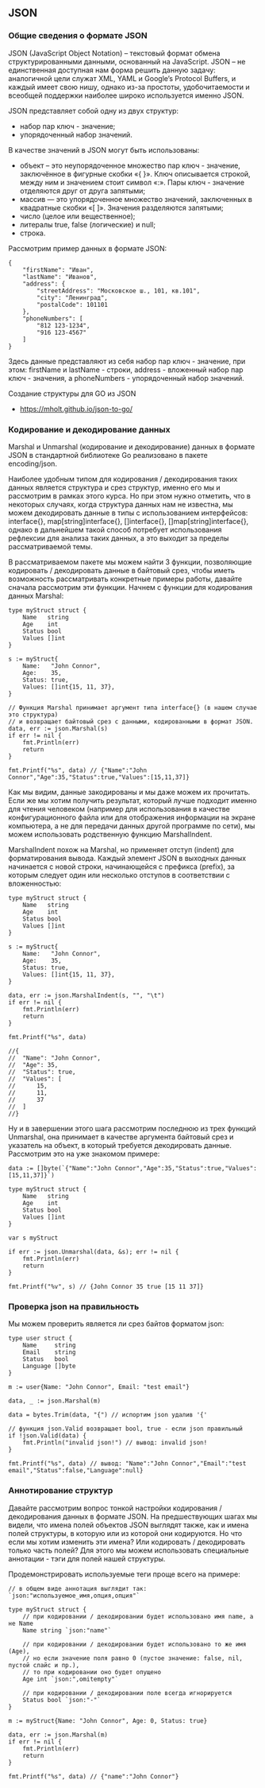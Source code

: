 ## JSON

### Общие сведения о формате JSON

JSON (JavaScript Object Notation) – текстовый формат обмена структурированными данными, основанный на JavaScript. JSON – не единственная доступная нам форма решить данную задачу: аналогичной цели служат XML, YAML и Google’s Protocol Buffers, и каждый имеет свою нишу, однако из-за простоты, удобочитаемости и всеобщей поддержки наиболее широко используется именно JSON.

JSON представляет собой одну из двух структур:

+ набор пар ключ - значение;
+ упорядоченный набор значений.

В качестве значений в JSON могут быть использованы:

+ объект – это неупорядоченное множество пар ключ - значение, заключённое в фигурные скобки «{ }». Ключ описывается строкой, между ним и значением стоит символ «:». Пары ключ - значение отделяются друг от друга запятыми;
+ массив — это упорядоченное множество значений, заключенных в квадратные скобки «[ ]». Значения разделяются запятыми;
+ число (целое или вещественное);
+ литералы true, false (логические) и null;
+ строка.

Рассмотрим пример данных в формате JSON:
```
{
    "firstName": "Иван",
    "lastName": "Иванов",
    "address": {
        "streetAddress": "Московское ш., 101, кв.101",
        "city": "Ленинград",
        "postalCode": 101101
    },
    "phoneNumbers": [
        "812 123-1234",
        "916 123-4567"
    ]
}
```
Здесь данные представляют из себя набор пар ключ - значение, при этом: firstName и lastName - строки, address - вложенный набор пар ключ - значения, а phoneNumbers - упорядоченный набор значений.

Создание структуры для GO из JSON
+ https://mholt.github.io/json-to-go/

### Кодирование и декодирование данных

Marshal и Unmarshal (кодирование и декодирование) данных в формате JSON в стандартной библиотеке Go реализовано в пакете encoding/json.

Наиболее удобным типом для кодирования / декодирования таких данных является структура и срез структур, именно его мы и рассмотрим в рамках этого курса. Но при этом нужно отметить, что в некоторых случаях, когда структура данных нам не известна, мы можем декодировать данные в типы с использованием интерфейсов: interface{}, map[string]interface{}, []interface{}, []map[string]interface{}, однако в дальнейшем такой способ потребует использования рефлексии для анализа таких данных, а это выходит за пределы рассматриваемой темы.

В рассматриваемом пакете мы можем найти 3 функции, позволяющие кодировать / декодировать данные в байтовый срез, чтобы иметь возможность рассматривать конкретные примеры работы, давайте сначала рассмотрим эти функции. Начнем с функции для кодирования данных Marshal:
```
type myStruct struct {
	Name   string
	Age    int
	Status bool
	Values []int
}

s := myStruct{
	Name:   "John Connor",
	Age:    35,
	Status: true,
	Values: []int{15, 11, 37},
}

// Функция Marshal принимает аргумент типа interface{} (в нашем случае это структура)
// и возвращает байтовый срез с данными, кодированными в формат JSON.
data, err := json.Marshal(s)
if err != nil {
	fmt.Println(err)
	return
}

fmt.Printf("%s", data) // {"Name":"John Connor","Age":35,"Status":true,"Values":[15,11,37]}
```
Как мы видим, данные закодированы и мы даже можем их прочитать. Если же мы хотим получить результат, который лучше подходит именно для чтения человеком (например для использования в качестве конфигурационного файла или для отображения информации на экране компьютера, а не для передачи данных другой программе по сети), мы можем использовать родственную функцию MarshalIndent.

MarshalIndent похож на Marshal, но применяет отступ (indent) для форматирования вывода. Каждый элемент JSON в выходных данных начинается с новой строки, начинающейся с префикса (prefix), за которым следует один или несколько отступов в соответствии с вложенностью:
```
type myStruct struct {
	Name   string
	Age    int
	Status bool
	Values []int
}

s := myStruct{
	Name:   "John Connor",
	Age:    35,
	Status: true,
	Values: []int{15, 11, 37},
}

data, err := json.MarshalIndent(s, "", "\t")
if err != nil {
	fmt.Println(err)
	return
}

fmt.Printf("%s", data)

//{
//	"Name": "John Connor",
//	"Age": 35,
//	"Status": true,
//	"Values": [
//		15,
//		11,
//		37
//	]
//}
```
Ну и в завершении этого шага рассмотрим последнюю из трех функций Unmarshal, она принимает в качестве аргумента байтовый срез и указатель на объект, в который требуется декодировать данные. Рассмотрим это на уже знакомом примере:
```
data := []byte(`{"Name":"John Connor","Age":35,"Status":true,"Values":[15,11,37]}`)

type myStruct struct {
	Name   string
	Age    int
	Status bool
	Values []int
}

var s myStruct

if err := json.Unmarshal(data, &s); err != nil {
	fmt.Println(err)
	return
}

fmt.Printf("%v", s) // {John Connor 35 true [15 11 37]}
```

### Проверка json на правильность

Мы можем проверить является ли срез байтов форматом json:
```
type user struct {
	Name     string
	Email    string
	Status   bool
	Language []byte
}

m := user{Name: "John Connor", Email: "test email"}

data, _ := json.Marshal(m)

data = bytes.Trim(data, "{") // испортим json удалив '{'

// функция json.Valid возвращает bool, true - если json правильный
if !json.Valid(data) {
	fmt.Println("invalid json!") // вывод: invalid json!
}

fmt.Printf("%s", data) // вывод: "Name":"John Connor","Email":"test email","Status":false,"Language":null}
```

### Аннотирование структур
Давайте рассмотрим вопрос тонкой настройки кодирования / декодирования данных в формате JSON. На предшествующих шагах мы видели, что имена полей объектов JSON выглядят также, как и имена полей структуры, в которую или из которой они кодируются. Но что если мы хотим изменить эти имена? Или кодировать / декодировать только часть полей? Для этого мы можем использовать специальные аннотации - тэги для полей нашей структуры.

Продемонстрировать используемые теги проще всего на примере:
```
// в общем виде аннотация выглядит так: `json:"используемое_имя,опция,опция"`

type myStruct struct {
	// при кодировании / декодировании будет использовано имя name, а не Name
	Name string `json:"name"`
	
	// при кодировании / декодировании будет использовано то же имя (Age),
	// но если значение поля равно 0 (пустое значение: false, nil, пустой слайс и пр.),
	// то при кодировании оно будет опущено
	Age int `json:",omitempty"`
	
	// при кодировании / декодировании поле всегда игнорируется
	Status bool `json:"-"`
}

m := myStruct{Name: "John Connor", Age: 0, Status: true}

data, err := json.Marshal(m)
if err != nil {
	fmt.Println(err)
	return
}

fmt.Printf("%s", data) // {"name":"John Connor"}
```

